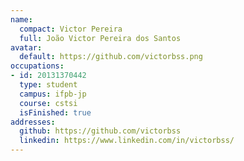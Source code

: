 ```yaml
---
name:
  compact: Victor Pereira
  full: João Victor Pereira dos Santos
avatar:
  default: https://github.com/victorbss.png
occupations:
- id: 20131370442
  type: student
  campus: ifpb-jp
  course: cstsi
  isFinished: true
addresses:
  github: https://github.com/victorbss
  linkedin: https://www.linkedin.com/in/victorbss/
---
```

